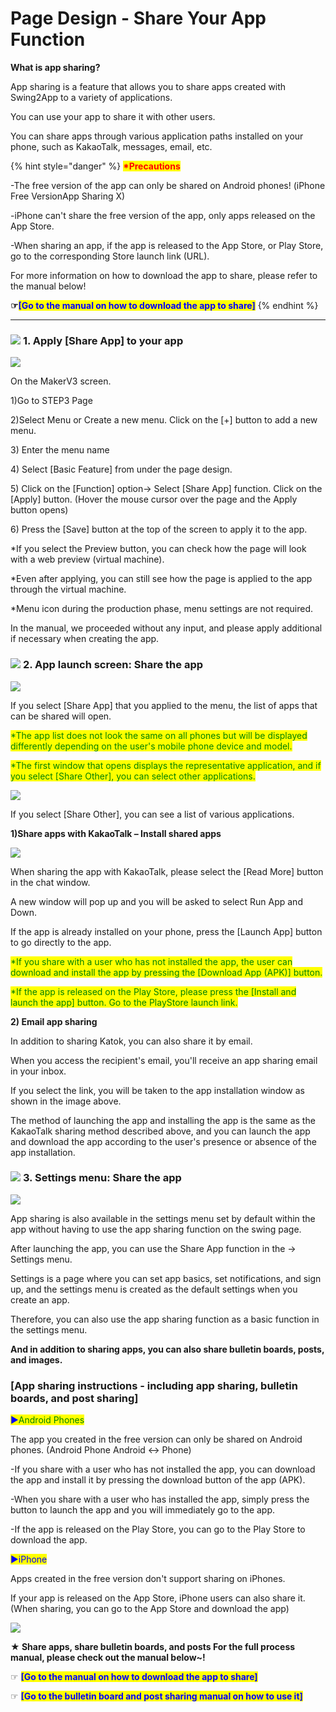 # Page Design - Share Your App Function

**What is app sharing?**

App sharing is a feature that allows you to share apps created with Swing2App to a variety of applications.

You can use your app to share it with other users.

You can share apps through various application paths installed on your phone, such as KakaoTalk, messages, email, etc.

{% hint style="danger" %}
<mark style="color:red;">**\*Precautions**</mark>

\-The free version of the app can only be shared on Android phones! (iPhone Free VersionApp Sharing X)

\-iPhone can't share the free version of the app, only apps released on the App Store.

\-When sharing an app, if the app is released to the App Store, or Play Store, go to the corresponding Store launch link (URL).

For more information on how to download the app to share, please refer to the manual below!

**☞**<mark style="color:blue;">**\[Go to the manual on how to download the app to share]**</mark>
{% endhint %}

***

### ![](https://wp.swing2app.co.kr/wp-content/uploads/2018/09/%EB%8B%A8%EB%9D%BD1-1.png) **1.** Apply \[Share App] to your app

![](https://wp.swing2app.co.kr/wp-content/uploads/2022/07/%EC%95%B1%EA%B3%B5%EC%9C%A0%ED%95%98%EA%B8%B0-1.png)

On the MakerV3 screen.

1\)Go to STEP3 Page&#x20;

2\)Select Menu or Create a new menu. Click on the \[+] button to add a new menu.

3\) Enter the menu name

4\) Select \[Basic Feature] from under the page design.

5\) Click on the \[Function] option-> Select \[Share App] function. Click on the \[Apply] button. (Hover the mouse cursor over the page and the Apply button opens)

6\) Press the \[Save] button at the top of the screen to apply it to the app.

\*If you select the Preview button, you can check how the page will look with a web preview (virtual machine).

\*Even after applying, you can still see how the page is applied to the app through the virtual machine.

\*Menu icon during the production phase, menu settings are not required.

In the manual, we proceeded without any input, and please apply additional if necessary when creating the app.

### ![](https://wp.swing2app.co.kr/wp-content/uploads/2018/09/%EB%8B%A8%EB%9D%BD1-1.png) **2.** App launch screen: Share the app

![](https://wp.swing2app.co.kr/wp-content/uploads/2022/07/%EC%8A%A4%EC%9C%99%ED%8E%98%EC%9D%B4%EC%A7%80-%EC%95%B1%EA%B3%B5%EC%9C%A0%ED%95%98%EA%B8%B02.png)

If you select \[Share App] that you applied to the menu, the list of apps that can be shared will open.

<mark style="color:green;">\*The app list does not look the same on all phones but will be displayed differently depending on the user's mobile phone device and model.</mark>

<mark style="color:green;">\*The first window that opens displays the representative application, and if you select \[Share Other], you can select other applications.</mark>

![](https://wp.swing2app.co.kr/wp-content/uploads/2019/06/%EC%8A%A4%EC%9C%99%ED%8E%98%EC%9D%B4%EC%A7%80-%EC%95%B1%EA%B3%B5%EC%9C%A0%ED%95%98%EA%B8%B04.png)

If you select \[Share Other], you can see a list of various applications.

**1)Share apps with KakaoTalk – Install shared apps**

![](https://wp.swing2app.co.kr/wp-content/uploads/2022/07/%EC%B9%B4%EC%B9%B4%EC%98%A4%EC%95%B1%EA%B3%B5%EC%9C%A0.png)

When sharing the app with KakaoTalk, please select the \[Read More] button in the chat window.

A new window will pop up and you will be asked to select Run App and Down.

If the app is already installed on your phone, press the \[Launch App] button to go directly to the app.

<mark style="color:green;">\*If you share with a user who has not installed the app, the user can download and install the app by pressing the \[Download App (APK)] button.</mark>

<mark style="color:green;">\*If the app is released on the Play Store, please press the \[Install and launch the app] button. Go to the PlayStore launch link.</mark>

**2) Email app sharing**

In addition to sharing Katok, you can also share it by email.

When you access the recipient's email, you'll receive an app sharing email in your inbox.

If you select the link, you will be taken to the app installation window as shown in the image above.

The method of launching the app and installing the app is the same as the KakaoTalk sharing method described above, and you can launch the app and download the app according to the user's presence or absence of the app installation.

### ![](https://wp.swing2app.co.kr/wp-content/uploads/2018/09/%EB%8B%A8%EB%9D%BD1-1.png) **3.** Settings menu: Share the app

![](https://wp.swing2app.co.kr/wp-content/uploads/2019/06/%EC%8A%A4%EC%9C%99%ED%8E%98%EC%9D%B4%EC%A7%80-%EC%95%B1%EA%B3%B5%EC%9C%A0%ED%95%98%EA%B8%B03.png)

App sharing is also available in the settings menu set by default within the app without having to use the app sharing function on the swing page.

After launching the app, you can use the Share App function in the → Settings menu.

Settings is a page where you can set app basics, set notifications, and sign up, and the settings menu is created as the default settings when you create an app.

Therefore, you can also use the app sharing function as a basic function in the settings menu.

**And in addition to sharing apps, you can also share bulletin boards, posts, and images.**

### \[App sharing instructions - including app sharing, bulletin boards, and post sharing]

<mark style="color:blue;">▶</mark><mark style="color:green;">Android Phones</mark>

The app you created in the free version can only be shared on Android phones. (Android Phone Android ↔ Phone)

\-If you share with a user who has not installed the app, you can download the app and install it by pressing the download button of the app (APK).

\-When you share with a user who has installed the app, simply press the button to launch the app and you will immediately go to the app.

\-If the app is released on the Play Store, you can go to the Play Store to download the app.

<mark style="color:blue;">▶</mark><mark style="color:blue;">iPhone</mark>

Apps created in the free version don't support sharing on iPhones.

If your app is released on the App Store, iPhone users can also share it. (When sharing, you can go to the App Store and download the app)

![](https://wp.swing2app.co.kr/wp-content/uploads/2020/09/%EC%BA%A1%EC%B2%9833.png)

**★ Share apps, share bulletin boards, and posts For the full process manual, please check out the manual below\~!**

☞ <mark style="color:blue;">**\[Go to the manual on how to download the app to share]**</mark>&#x20;

☞ <mark style="color:blue;">**\[Go to the bulletin board and post sharing manual on how to use it]**</mark>
